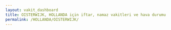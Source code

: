 ```yaml
---
layout: vakit_dashboard
title: OISTERWIJK, HOLLANDA için iftar, namaz vakitleri ve hava durumu - ilçe/eyalet seç
permalink: /HOLLANDA/OISTERWIJK/
---
```


<script type="text/javascript">
  var GLOBAL_COUNTRY = 'HOLLANDA';
  var GLOBAL_CITY = 'OISTERWIJK';
  var GLOBAL_STATE = '';
  var lat = 72;
  var lon = 21;
</script>
